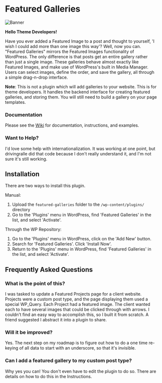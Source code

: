 # Featured Galleries

![Banner](https://ps.w.org/featured-galleries/assets/banner-1544x500.png)

**Hello Theme Developers!**

Have you ever added a Featured Image to a post and thought to yourself, 'I wish I could add more than one image this way'? Well, now you can. "Featured Galleries" mirrors the Featured Images functionality of WordPress. The only difference is that posts get an entire gallery rather than just a single image. These galleries behave almost exactly like Featured Images, and make use of  WordPress's built in Media Manager. Users can select images, define the order, and save the gallery, all through a simple drag-n-drop interface.

**Note**: This is not a plugin which will add galleries to your website. This is for theme developers. It handles the backend interface for creating featured galleries, and storing them. You will still need to build a gallery on your page templates.

### Documentation

Please see the [Wiki](https://github.com/Kelderic/featured-galleries/wiki) for documentation, instructions, and examples.

### Want to Help?

I'd love some help with internationalization. It was working at one point, but drivingralle did that code because I don't really understand it, and I'm not sure it's still working.

## Installation

There are two ways to install this plugin.

Manual:

1. Upload the `featured-galleries` folder to the `/wp-content/plugins/` directory
2. Go to the 'Plugins' menu in WordPress, find 'Featured Galleries' in the list, and select 'Activate'.

Through the WP Repository:

1. Go to the 'Plugins' menu in WordPress, click on the 'Add New' button.
2. Search for 'Featured Galleries'. Click 'Install Now'.
3. Return to the 'Plugins' menu in WordPress, find 'Featured Galleries' in the list, and select 'Activate'.

## Frequently Asked Questions

### What is the point of this?

I was tasked to update a Featured Projects page for a client website. Projects were a custom post type, and the page displaying them used a special WP_Query. Each Project had a featured image. The client wanted each to have several images that could be clicked through with arrows. I couldn't find an easy way to accomplish this, so I built it from scratch. A friend suggested I abstract it into a plugin to share.

### Will it be improved?

Yes. The next step on my roadmap is to figure out how to do a one time re-keying of all data to start with an underscore, so that it's invisible.

### Can I add a featured gallery to my custom post type?

Why yes you can! You don't even have to edit the plugin to do so. There are details on how to do this in the Instructions.
